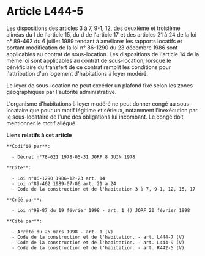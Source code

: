 # Article L444-5

Les dispositions des articles 3 à 7, 9-1, 12, des deuxième et troisième alinéas du I de l'article 15, du d de l'article 17 et
des articles 21 à 24 de la loi n° 89-462 du 6 juillet 1989 tendant à améliorer les rapports locatifs et portant modification
de la loi n° 86-1290 du 23 décembre 1986 sont applicables au contrat de sous-location. Les dispositions de l'article 14 de la
même loi sont applicables au contrat de sous-location, lorsque le bénéficiaire du transfert de ce contrat remplit les
conditions pour l'attribution d'un logement d'habitations à loyer modéré.

Le loyer de sous-location ne peut excéder un plafond fixé selon les zones géographiques par l'autorité administrative.

L'organisme d'habitations à loyer modéré ne peut donner congé au sous-locataire que pour un motif légitime et sérieux,
notamment l'inexécution par le sous-locataire de l'une des obligations lui incombant. Le congé doit mentionner le motif
allégué.

**Liens relatifs à cet article**

	**Codifié par**:

	  - Décret n°78-621 1978-05-31 JORF 8 JUIN 1978

	**Cite**:

	  - Loi n°86-1290 1986-12-23 art. 14
	  - Loi n°89-462 1989-07-06 art. 21 à 24
	  - Code de la construction et de l'habitation 3 à 7, 9-1, 12, 15, 17

	**Créé par**:

	  - Loi n°98-87 du 19 février 1998 - art. 1 () JORF 20 février 1998

	**Cité par**:

	  - Arrêté du 25 mars 1998 - art. 1 (V)
	  - Code de la construction et de l'habitation. - art. L444-7 (V)
	  - Code de la construction et de l'habitation. - art. L444-9 (V)
	  - Code de la construction et de l'habitation. - art. R442-5 (V)
